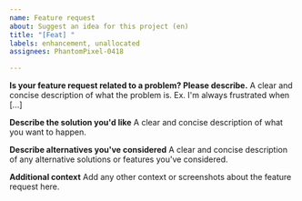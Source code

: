 ```yaml
---
name: Feature request
about: Suggest an idea for this project (en)
title: "[Feat] "
labels: enhancement, unallocated
assignees: PhantomPixel-0418

---
```


**Is your feature request related to a problem? Please describe.**
A clear and concise description of what the problem is. Ex. I'm always frustrated when [...]

**Describe the solution you'd like**
A clear and concise description of what you want to happen.

**Describe alternatives you've considered**
A clear and concise description of any alternative solutions or features you've considered.

**Additional context**
Add any other context or screenshots about the feature request here.
